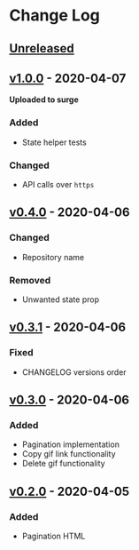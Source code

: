 # Change Log

## [Unreleased]

## [v1.0.0] - 2020-04-07

**Uploaded to surge**

### Added
- State helper tests

### Changed
- API calls over `https`

## [v0.4.0] - 2020-04-06

### Changed
- Repository name

### Removed
- Unwanted state prop

## [v0.3.1] - 2020-04-06

### Fixed
- CHANGELOG versions order

## [v0.3.0] - 2020-04-06

### Added
- Pagination implementation
- Copy gif link functionality
- Delete gif functionality

## [v0.2.0] - 2020-04-05

### Added
- Pagination HTML

[Unreleased]: https://github.com/kapantzak/giphyFetcher/compare/master...develop
[v1.0.0]: https://github.com/kapantzak/giphyFetcher/compare/v0.4.0...v1.0.0
[v0.4.0]: https://github.com/kapantzak/giphyFetcher/compare/v0.3.1...v0.4.0
[v0.3.1]: https://github.com/kapantzak/giphyFetcher/compare/v0.3.0...v0.3.1
[v0.3.0]: https://github.com/kapantzak/giphyFetcher/compare/v0.2.0...v0.3.0
[v0.2.0]: https://github.com/kapantzak/giphyFetcher/compare/v0.1.0...v0.2.0